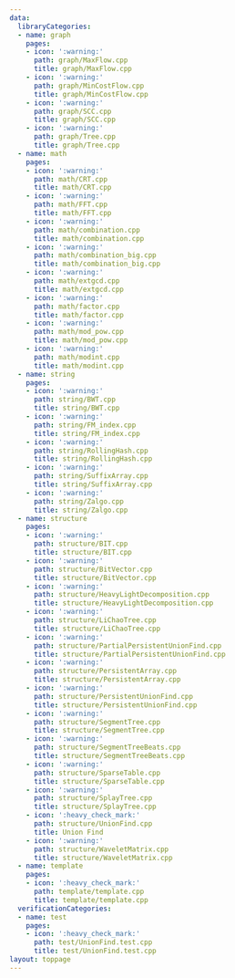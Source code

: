 ```yaml
---
data:
  libraryCategories:
  - name: graph
    pages:
    - icon: ':warning:'
      path: graph/MaxFlow.cpp
      title: graph/MaxFlow.cpp
    - icon: ':warning:'
      path: graph/MinCostFlow.cpp
      title: graph/MinCostFlow.cpp
    - icon: ':warning:'
      path: graph/SCC.cpp
      title: graph/SCC.cpp
    - icon: ':warning:'
      path: graph/Tree.cpp
      title: graph/Tree.cpp
  - name: math
    pages:
    - icon: ':warning:'
      path: math/CRT.cpp
      title: math/CRT.cpp
    - icon: ':warning:'
      path: math/FFT.cpp
      title: math/FFT.cpp
    - icon: ':warning:'
      path: math/combination.cpp
      title: math/combination.cpp
    - icon: ':warning:'
      path: math/combination_big.cpp
      title: math/combination_big.cpp
    - icon: ':warning:'
      path: math/extgcd.cpp
      title: math/extgcd.cpp
    - icon: ':warning:'
      path: math/factor.cpp
      title: math/factor.cpp
    - icon: ':warning:'
      path: math/mod_pow.cpp
      title: math/mod_pow.cpp
    - icon: ':warning:'
      path: math/modint.cpp
      title: math/modint.cpp
  - name: string
    pages:
    - icon: ':warning:'
      path: string/BWT.cpp
      title: string/BWT.cpp
    - icon: ':warning:'
      path: string/FM_index.cpp
      title: string/FM_index.cpp
    - icon: ':warning:'
      path: string/RollingHash.cpp
      title: string/RollingHash.cpp
    - icon: ':warning:'
      path: string/SuffixArray.cpp
      title: string/SuffixArray.cpp
    - icon: ':warning:'
      path: string/Zalgo.cpp
      title: string/Zalgo.cpp
  - name: structure
    pages:
    - icon: ':warning:'
      path: structure/BIT.cpp
      title: structure/BIT.cpp
    - icon: ':warning:'
      path: structure/BitVector.cpp
      title: structure/BitVector.cpp
    - icon: ':warning:'
      path: structure/HeavyLightDecomposition.cpp
      title: structure/HeavyLightDecomposition.cpp
    - icon: ':warning:'
      path: structure/LiChaoTree.cpp
      title: structure/LiChaoTree.cpp
    - icon: ':warning:'
      path: structure/PartialPersistentUnionFind.cpp
      title: structure/PartialPersistentUnionFind.cpp
    - icon: ':warning:'
      path: structure/PersistentArray.cpp
      title: structure/PersistentArray.cpp
    - icon: ':warning:'
      path: structure/PersistentUnionFind.cpp
      title: structure/PersistentUnionFind.cpp
    - icon: ':warning:'
      path: structure/SegmentTree.cpp
      title: structure/SegmentTree.cpp
    - icon: ':warning:'
      path: structure/SegmentTreeBeats.cpp
      title: structure/SegmentTreeBeats.cpp
    - icon: ':warning:'
      path: structure/SparseTable.cpp
      title: structure/SparseTable.cpp
    - icon: ':warning:'
      path: structure/SplayTree.cpp
      title: structure/SplayTree.cpp
    - icon: ':heavy_check_mark:'
      path: structure/UnionFind.cpp
      title: Union Find
    - icon: ':warning:'
      path: structure/WaveletMatrix.cpp
      title: structure/WaveletMatrix.cpp
  - name: template
    pages:
    - icon: ':heavy_check_mark:'
      path: template/template.cpp
      title: template/template.cpp
  verificationCategories:
  - name: test
    pages:
    - icon: ':heavy_check_mark:'
      path: test/UnionFind.test.cpp
      title: test/UnionFind.test.cpp
layout: toppage
---
```

